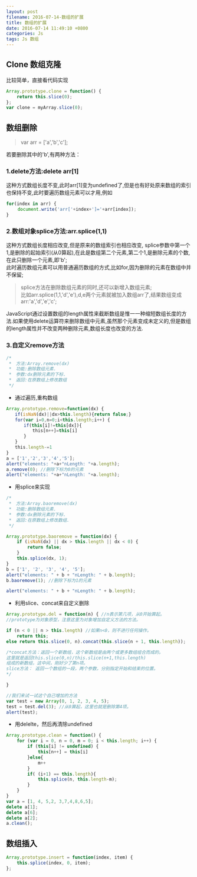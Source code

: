 ```yaml
---
layout: post
filename: 2016-07-14-数组的扩展
title: 数组的扩展
date: 2016-07-14 11:49:10 +0800
categories: Js
tags: Js 数组
---
```


## Clone 数组克隆

比较简单，直接看代码实现

```javascript
Array.prototype.clone = function() {
    return this.slice(0);
};
var clone = myArray.slice(0);
```

## 数组删除

>var arr = ['a','b','c'];

若要删除其中的'b',有两种方法：

### 1.delete方法:delete arr[1]

这种方式数组长度不变,此时arr[1]变为undefined了,但是也有好处原来数组的索引也保持不变,此时要遍历数组元素可以才用,例如

```javascript
for(index in arr) {
　　 document.write('arr['+index+']='+arr[index]);
}
```

### 2.数组对象splice方法:arr.splice(1,1)

这种方式数组长度相应改变,但是原来的数组索引也相应改变, splice参数中第一个1,是删除的起始索引(从0算起),在此是数组第二个元素,第二个1,是删除元素的个数,在此只删除一个元素,即'b';<br>
此时遍历数组元素可以用普通遍历数组的方式,比如for,因为删除的元素在数组中并不保留;

>splice方法在删除数组元素的同时,还可以新增入数组元素;<br>比如arr.splice(1,1,'d','e'),d,e两个元素就被加入数组arr了,结果数组变成arr:'a','d','e','c';

JavaScript通过设置数组的length属性来截断数组是惟一一种缩短数组长度的方法.如果使用delete运算符来删除数组中元素,虽然那个元素变成未定义的,但是数组的length属性并不改变两种删除元素,数组长度也改变的方法.

### 3.自定义remove方法

```javascript
/*
 *　方法:Array.remove(dx)
 *　功能:删除数组元素.
 *　参数:dx删除元素的下标.
 *　返回:在原数组上修改数组
 */
```

* 通过遍历,重构数组

```javascript
Array.prototype.remove=function(dx) {
　　if(isNaN(dx)||dx>this.length){return false;}
　　for(var i=0,n=0;i<this.length;i++) {
　　　　if(this[i]!=this[dx]){
　　　　　　this[n++]=this[i]
　　　　}
　　}
　　this.length-=1
}
a = ['1','2','3','4','5'];
alert("elements: "+a+"nLength: "+a.length);
a.remove(0); //删除下标为0的元素
alert("elements: "+a+"nLength: "+a.length);
```

* 用splice来实现

```javascript
/*
 *　方法:Array.baoremove(dx)
 *　功能:删除数组元素.
 *　参数:dx删除元素的下标.
 *　返回:在原数组上修改数组.
 */

Array.prototype.baoremove = function(dx) {
    if (isNaN(dx) || dx > this.length || dx < 0) {
        return false;
    }
    this.splice(dx, 1);
}
b = ['1', '2', '3', '4', '5'];
alert("elements: " + b + "nLength: " + b.length);
b.baoremove(1); //删除下标为1的元素

alert("elements: " + b + "nLength: " + b.length);
```

* 利用slice、concat来自定义删除

```javascript
Array.prototype.del = function(n) { //n表示第几项，从0开始算起。
//prototype为对象原型，注意这里为对象增加自定义方法的方法。

if (n < 0 || n > this.length) //如果n<0，则不进行任何操作。
    return this;
else return this.slice(0, n).concat(this.slice(n + 1, this.length));

/*concat方法：返回一个新数组，这个新数组是由两个或更多数组组合而成的。
这里就是返回this.slice(0,n)/this.slice(n+1,this.length)
组成的新数组，这中间，刚好少了第n项。
slice方法： 返回一个数组的一段，两个参数，分别指定开始和结束的位置。
*/

}

//我们来试一试这个自己增加的方法
var test = new Array(0, 1, 2, 3, 4, 5);
test = test.del(3); //从0算起，这里也就是删除第4项。
alert(test);
```

* 用delelte，然后再清除undefined

```javascript
Array.prototype.clean = function() {
    for (var i = 0, n = 0, m = 0; i < this.length; i++) {
        if (this[i] != undefined) {
            this[n++] = this[i]
        }else{
            m++
        }
        if( (i+1) == this.length){
            this.splice(n, this.length-m);
        }
    }
}
var a = [1, 4, 5,2, 3,7,4,8,6,5];
delete a[1];
delete a[6];
delete a[2];
a.clean();
```

## 数组插入

```javascript
Array.prototype.insert = function(index, item) {
    this.splice(index, 0, item);
};
```

